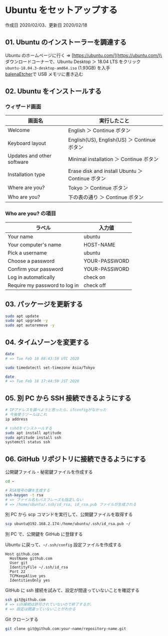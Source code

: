 # Ubuntu をセットアップする

作成日 2020/02/03、更新日 2020/02/18

## 01. Ubuntu のインストーラーを調達する

Ubuntu のホームページに行く => [https://ubuntu.com/](https://ubuntu.com/)\
ダウンロードコーナーで、Ubuntu Desktop ＞ 18.04 LTS をクリック\
`ubuntu-18.04.3-desktop-amd64.iso` (1.93GB) を入手\
[balenaEtcher](https://www.balena.io/etcher/)で USB メモリに書き込む

## 02. Ubuntu をインストールする

### ウィザード画面

| 画面名                     | 実行したこと                                     |
| -------------------------- | ------------------------------------------------ |
| Welcome                    | English ＞ Continue ボタン                       |
| Keyboard layout            | English(US), English(US) ＞ Continue ボタン      |
| Updates and other software | Minimal installation ＞ Continue ボタン          |
| Installation type          | Erase disk and install Ubuntu ＞ Continue ボタン |
| Where are you?             | Tokyo ＞ Continue ボタン                         |
| Who are you?               | 下の表の通り ＞ Continue ボタン                  |

### Who are you? の項目

| ラベル                        | 入力値        |
| ----------------------------- | ------------- |
| Your name                     | ubuntu        |
| Your computer's name          | HOST-NAME     |
| Pick a username               | ubuntu        |
| Choose a password             | YOUR-PASSWORD |
| Confirm your password         | YOUR-PASSWORD |
| Log in automatically          | check on      |
| Require my password to log in | check off     |

## 03. パッケージを更新する

```bash
sudo apt update
sudo apt upgrade -y
sudo apt autoremove -y
```

## 04. タイムゾーンを変更する

```bash
date
# => Tue Feb 18 08:43:59 UTC 2020

sudo timedatectl set-timezone Asia/Tokyo

date
# => Tue Feb 18 17:44:59 JST 2020
```

## 05. 別 PC から SSH 接続できるようにする

```bash
# IPアドレスを調べようと思ったら、ifconfigがなかった
# 今後使うツールはこれ
ip address

# sshdをインストールする
sudo apt install aptitude
sudo aptitude install ssh
systemctl status ssh
```

## 06. GitHub リポジトリに接続できるようにする

公開鍵ファイル・秘密鍵ファイルを作成する

```bash
cd ~

# RSA暗号の鍵を生成する
ssh-keygen -t rsa
# => ファイル名もパスフレーズも指定しない
# => /home/ubuntu/.ssh/id_rsa, id_rsa.pub ファイルが生成される
```

別 PC から scp コマンドを実行して、公開鍵ファイルを取得する

```bash
scp ubuntu@192.168.2.174:/home/ubuntu/.ssh/id_rsa.pub ~/
```

別 PC で、公開鍵を GitHub に登録する

Ubuntu に戻って、`~/.ssh/config` 設定ファイルを作成する

```text
Host github.com
  HostName github.com
  User git
  IdentityFile ~/.ssh/id_rsa
  Port 22
  TCPKeepAlive yes
  IdentitiesOnly yes
```

GitHub に ssh 接続を試みて、設定が間違っていないことを確認する

```bash
ssh git@github.com
# => ssh接続は許可されていないので終了するが、
# => 設定は間違っていないことがわかる
```

Git クローンする

```bash
git clone git@github.com:your-name/repository-name.git
```
